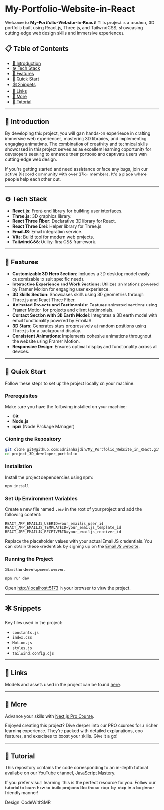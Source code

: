 # My-Portfolio-Website-in-React

Welcome to **My-Portfolio-Website-in-React**! This project is a modern, 3D portfolio built using React.js, Three.js, and TailwindCSS, showcasing cutting-edge web design skills and immersive experiences.

## 📋 Table of Contents
- [🤖 Introduction](#🤖-introduction)
- [⚙️ Tech Stack](#⚙️-tech-stack)
- [🔋 Features](#🔋-features)
- [🤸 Quick Start](#🤸-quick-start)
- [🕸️ Snippets](#🕸️-snippets)
- [🔗 Links](#🔗-links)
- [🚀 More](#🚀-more)
- [🚨 Tutorial](#🚨-tutorial)

---

## 🤖 Introduction
By developing this project, you will gain hands-on experience in crafting immersive web experiences, mastering 3D libraries, and implementing engaging animations. The combination of creativity and technical skills showcased in this project serves as an excellent learning opportunity for developers seeking to enhance their portfolio and captivate users with cutting-edge web design.

If you're getting started and need assistance or face any bugs, join our active Discord community with over 27k+ members. It's a place where people help each other out.

---

## ⚙️ Tech Stack
- **React.js**: Front-end library for building user interfaces.
- **Three.js**: 3D graphics library.
- **React Three Fiber**: Declarative 3D library for React.
- **React Three Drei**: Helper library for Three.js.
- **EmailJS**: Email integration service.
- **Vite**: Build tool for modern web projects.
- **TailwindCSS**: Utility-first CSS framework.

---

## 🔋 Features
- **Customizable 3D Hero Section**: Includes a 3D desktop model easily customizable to suit specific needs.
- **Interactive Experience and Work Sections**: Utilizes animations powered by Framer Motion for engaging user experience.
- **3D Skills Section**: Showcases skills using 3D geometries through Three.js and React Three Fiber.
- **Animated Projects and Testimonials**: Features animated sections using Framer Motion for projects and client testimonials.
- **Contact Section with 3D Earth Model**: Integrates a 3D earth model with email functionality powered by EmailJS.
- **3D Stars**: Generates stars progressively at random positions using Three.js for a background display.
- **Consistent Animations**: Implements cohesive animations throughout the website using Framer Motion.
- **Responsive Design**: Ensures optimal display and functionality across all devices.

---

## 🤸 Quick Start
Follow these steps to set up the project locally on your machine.

### Prerequisites
Make sure you have the following installed on your machine:
- **Git**
- **Node.js**
- **npm** (Node Package Manager)

### Cloning the Repository
```bash
git clone git@github.com:adrianhajdin/My_Portfolio_Website_in_React.git
cd project_3D_developer_portfolio
```

### Installation
Install the project dependencies using npm:
```bash
npm install
```

### Set Up Environment Variables
Create a new file named `.env` in the root of your project and add the following content:
```env
REACT_APP_EMAILJS_USERID=your_emailjs_user_id
REACT_APP_EMAILJS_TEMPLATEID=your_emailjs_template_id
REACT_APP_EMAILJS_RECEIVERID=your_emailjs_receiver_id
```
Replace the placeholder values with your actual EmailJS credentials. You can obtain these credentials by signing up on the [EmailJS website](https://www.emailjs.com/).

### Running the Project
Start the development server:
```bash
npm run dev
```

Open [http://localhost:5173](http://localhost:5173) in your browser to view the project.

---

## 🕸️ Snippets
Key files used in the project:
- `constants.js`
- `index.css`
- `Motion.js`
- `styles.js`
- `tailwind.config.cjs`

---

## 🔗 Links
Models and assets used in the project can be found [here](https://github.com/adrianhajdin/project_3D_developer_portfolio).

---

## 🚀 More
Advance your skills with [Next.js Pro Course](https://www.javascriptmastery.pro/nextjs-pro-course).

Enjoyed creating this project? Dive deeper into our PRO courses for a richer learning experience. They're packed with detailed explanations, cool features, and exercises to boost your skills. Give it a go!

---

## 🚨 Tutorial
This repository contains the code corresponding to an in-depth tutorial available on our YouTube channel, [JavaScript Mastery](https://www.youtube.com/channel/UCmXmlB4-HJytD7wek0Uo97A).

If you prefer visual learning, this is the perfect resource for you. Follow our tutorial to learn how to build projects like these step-by-step in a beginner-friendly manner!


Design: CodeWithSMR
